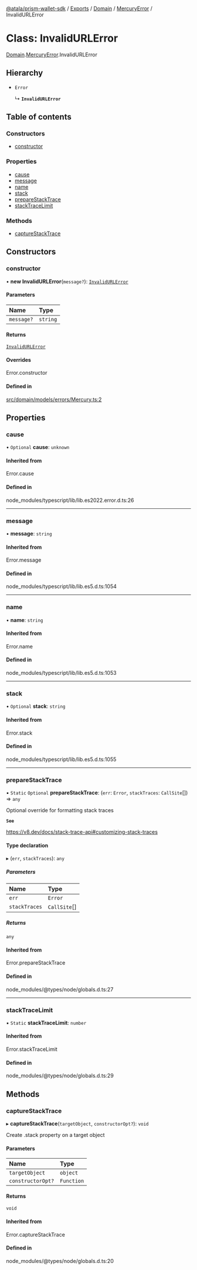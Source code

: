 [@atala/prism-wallet-sdk](../README.md) / [Exports](../modules.md) / [Domain](../modules/Domain.md) / [MercuryError](../modules/Domain.MercuryError.md) / InvalidURLError

# Class: InvalidURLError

[Domain](../modules/Domain.md).[MercuryError](../modules/Domain.MercuryError.md).InvalidURLError

## Hierarchy

- `Error`

  ↳ **`InvalidURLError`**

## Table of contents

### Constructors

- [constructor](Domain.MercuryError.InvalidURLError.md#constructor)

### Properties

- [cause](Domain.MercuryError.InvalidURLError.md#cause)
- [message](Domain.MercuryError.InvalidURLError.md#message)
- [name](Domain.MercuryError.InvalidURLError.md#name)
- [stack](Domain.MercuryError.InvalidURLError.md#stack)
- [prepareStackTrace](Domain.MercuryError.InvalidURLError.md#preparestacktrace)
- [stackTraceLimit](Domain.MercuryError.InvalidURLError.md#stacktracelimit)

### Methods

- [captureStackTrace](Domain.MercuryError.InvalidURLError.md#capturestacktrace)

## Constructors

### constructor

• **new InvalidURLError**(`message?`): [`InvalidURLError`](Domain.MercuryError.InvalidURLError.md)

#### Parameters

| Name | Type |
| :------ | :------ |
| `message?` | `string` |

#### Returns

[`InvalidURLError`](Domain.MercuryError.InvalidURLError.md)

#### Overrides

Error.constructor

#### Defined in

[src/domain/models/errors/Mercury.ts:2](https://github.com/hyperledger/identus-edge-agent-sdk-ts/blob/7b4542fdfe44dc06a6c4ef341cf3335e29422147/src/domain/models/errors/Mercury.ts#L2)

## Properties

### cause

• `Optional` **cause**: `unknown`

#### Inherited from

Error.cause

#### Defined in

node_modules/typescript/lib/lib.es2022.error.d.ts:26

___

### message

• **message**: `string`

#### Inherited from

Error.message

#### Defined in

node_modules/typescript/lib/lib.es5.d.ts:1054

___

### name

• **name**: `string`

#### Inherited from

Error.name

#### Defined in

node_modules/typescript/lib/lib.es5.d.ts:1053

___

### stack

• `Optional` **stack**: `string`

#### Inherited from

Error.stack

#### Defined in

node_modules/typescript/lib/lib.es5.d.ts:1055

___

### prepareStackTrace

▪ `Static` `Optional` **prepareStackTrace**: (`err`: `Error`, `stackTraces`: `CallSite`[]) => `any`

Optional override for formatting stack traces

**`See`**

https://v8.dev/docs/stack-trace-api#customizing-stack-traces

#### Type declaration

▸ (`err`, `stackTraces`): `any`

##### Parameters

| Name | Type |
| :------ | :------ |
| `err` | `Error` |
| `stackTraces` | `CallSite`[] |

##### Returns

`any`

#### Inherited from

Error.prepareStackTrace

#### Defined in

node_modules/@types/node/globals.d.ts:27

___

### stackTraceLimit

▪ `Static` **stackTraceLimit**: `number`

#### Inherited from

Error.stackTraceLimit

#### Defined in

node_modules/@types/node/globals.d.ts:29

## Methods

### captureStackTrace

▸ **captureStackTrace**(`targetObject`, `constructorOpt?`): `void`

Create .stack property on a target object

#### Parameters

| Name | Type |
| :------ | :------ |
| `targetObject` | `object` |
| `constructorOpt?` | `Function` |

#### Returns

`void`

#### Inherited from

Error.captureStackTrace

#### Defined in

node_modules/@types/node/globals.d.ts:20
